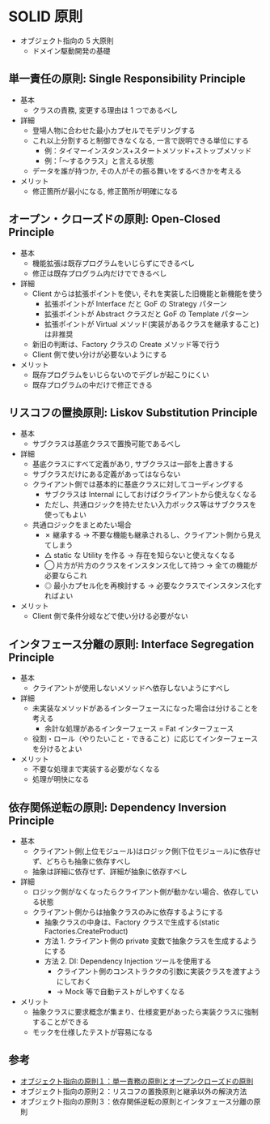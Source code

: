 # SOLID 原則

- オブジェクト指向の 5 大原則
  - ドメイン駆動開発の基礎

## 単一責任の原則: Single Responsibility Principle

- 基本
  - クラスの責務, 変更する理由は 1 つであるべし
- 詳細
  - 登場人物に合わせた最小カプセルでモデリングする
  - これ以上分割すると制御できなくなる, 一言で説明できる単位にする
    - 例：タイマーインスタンス+スタートメソッド+ストップメソッド
    - 例：「〜するクラス」と言える状態
  - データを誰が持つか, その人がその振る舞いをするべきかを考える
- メリット
  - 修正箇所が最小になる, 修正箇所が明確になる

## オープン・クローズドの原則: Open-Closed Principle

- 基本
  - 機能拡張は既存プログラムをいじらずにできるべし
  - 修正は既存プログラム内だけでできるべし
- 詳細
  - Client からは拡張ポイントを使い, それを実装した旧機能と新機能を使う
    - 拡張ポイントが Interface だと GoF の Strategy パターン
    - 拡張ポイントが Abstract クラスだと GoF の Template パターン
    - 拡張ポイントが Virtual メソッド(実装があるクラスを継承すること)は非推奨
  - 新旧の判断は、Factory クラスの Create メソッド等で行う
  - Client 側で使い分けが必要ないようにする
- メリット
  - 既存プログラムをいじらないのでデグレが起こりにくい
  - 既存プログラムの中だけで修正できる

## リスコフの置換原則: Liskov Substitution Principle

- 基本
  - サブクラスは基底クラスで置換可能であるべし
- 詳細
  - 基底クラスにすべて定義があり, サブクラスは一部を上書きする
  - サブクラスだけにある定義があってはならない
  - クライアント側では基本的に基底クラスに対してコーディングする
    - サブクラスは Internal にしておけばクライアントから使えなくなる
    - ただし、共通ロジックを持たせたい入力ボックス等はサブクラスを使ってもよい
  - 共通ロジックをまとめたい場合
    - ✗ 継承する → 不要な機能も継承されるし、クライアント側から見えてしまう
    - △ static な Utility を作る → 存在を知らないと使えなくなる
    - ◯ 片方が片方のクラスをインスタンス化して持つ → 全ての機能が必要ならこれ
    - ◎ 最小カプセル化を再検討する → 必要なクラスでインスタンス化すればよい
- メリット
  - Client 側で条件分岐などで使い分ける必要がない

## インタフェース分離の原則: Interface Segregation Principle

- 基本
  - クライアントが使用しないメソッドへ依存しないようにすべし
- 詳細
  - 未実装なメソッドがあるインターフェースになった場合は分けることを考える
    - 余計な処理があるインターフェース = Fat インターフェース
  - 役割・ロール（やりたいこと・できること）に応じてインターフェースを分けるとよい
- メリット
  - 不要な処理まで実装する必要がなくなる
  - 処理が明快になる

## 依存関係逆転の原則: Dependency Inversion Principle

- 基本
  - クライアント側(上位モジュール)はロジック側(下位モジュール)に依存せず、どちらも抽象に依存すべし
  - 抽象は詳細に依存せず、詳細が抽象に依存すべし
- 詳細
  - ロジック側がなくなったらクライアント側が動かない場合、依存している状態
  - クライアント側からは抽象クラスのみに依存するようにする
    - 抽象クラスの中身は、Factory クラスで生成する(static Factories.CreateProduct)
    - 方法 1. クライアント側の private 変数で抽象クラスを生成するようにする
    - 方法 2. DI: Dependency Injection ツールを使用する
      - クライアント側のコンストラクタの引数に実装クラスを渡すようにしておく
      - → Mock 等で自動テストがしやすくなる
- メリット
  - 抽象クラスに要求概念が集まり、仕様変更があったら実装クラスに強制することができる
  - モックを仕様したテストが容易になる

## 参考

- [オブジェクト指向の原則１：単一責務の原則とオープンクローズドの原則](https://yayoi-kkjp.udemy.com/course/objectfive1/)
- オブジェクト指向の原則２：リスコフの置換原則と継承以外の解決方法
- オブジェクト指向の原則３：依存関係逆転の原則とインタフェース分離の原則
